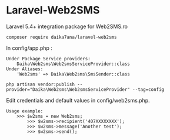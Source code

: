 # Laravel-Web2SMS

Laravel 5.4+ integration package for Web2SMS.ro 

```
composer require daika7ana/laravel-web2sms
```

In config/app.php :

```
Under Package Service providers:
	Daika\Web2sms\Web2smsServiceProvider::class
Under Aliases:
	'Web2sms' => Daika\Web2sms\SmsSender::class
```

```
php artisan vendor:publish --provider="Daika\Web2sms\Web2smsServiceProvider" --tag=config
```

Edit credentials and default values in config/web2sms.php.

```
Usage example:
	>>> $w2sms = new Web2sms;
        >>> $w2sms->recipient('407XXXXXXXX');
        >>> $w2sms->message('Another test');
        >>> $w2sms->send();
```
